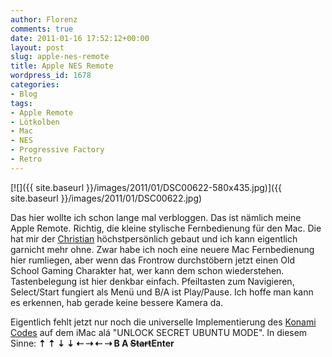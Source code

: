 ```yaml
---
author: Florenz
comments: true
date: 2011-01-16 17:52:12+00:00
layout: post
slug: apple-nes-remote
title: Apple NES Remote
wordpress_id: 1678
categories:
- Blog
tags:
- Apple Remote
- Lötkolben
- Mac
- NES
- Progressive Factory
- Retro
---
```


[![]({{ site.baseurl }}/images/2011/01/DSC00622-580x435.jpg)]({{ site.baseurl }}/images/2011/01/DSC00622.jpg)

Das hier wollte ich schon lange mal verbloggen. Das ist nämlich meine Apple Remote. Richtig, die kleine stylische Fernbedienung für den Mac. Die hat mir der [Christian](http://www.progressivefactory.com/) höchstpersönlich gebaut und ich kann eigentlich garnicht mehr ohne. Zwar habe ich noch eine neuere Mac Fernbedienung hier rumliegen, aber wenn das Frontrow durchstöbern jetzt einen Old School Gaming Charakter hat, wer kann dem schon wiederstehen. Tastenbelegung ist hier denkbar einfach. Pfeiltasten zum Navigieren, Select/Start fungiert als Menü und B/A ist Play/Pause. Ich hoffe man kann es erkennen, hab gerade keine bessere Kamera da.

Eigentlich fehlt jetzt nur noch die universelle Implementierung des [Konami Codes](http://en.wikipedia.org/wiki/Konami_Code) auf dem iMac alá "UNLOCK SECRET UBUNTU MODE".
In diesem Sinne: **⇡ ⇡ ⇣ ⇣ ⇠ ⇢ ⇠ ⇢ B A <del>Start</del>Enter**
